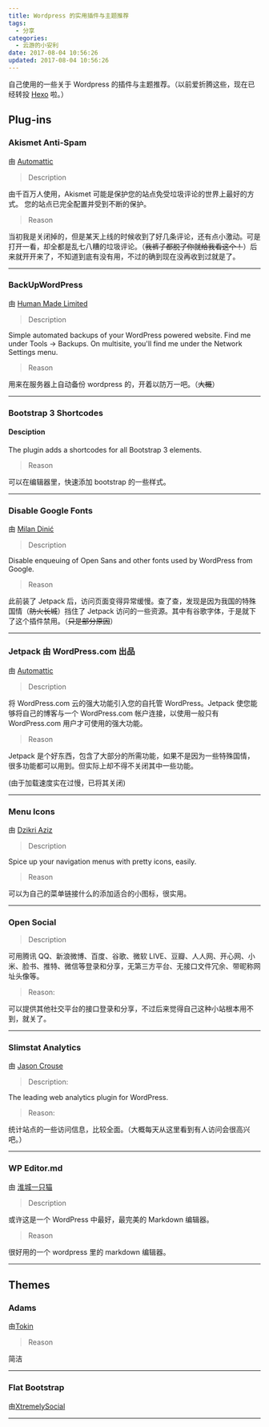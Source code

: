 ```yaml
---
title: Wordpress 的实用插件与主题推荐
tags:
  - 分享
categories:
  - 云游的小安利
date: 2017-08-04 10:56:26
updated: 2017-08-04 10:56:26
---
```


自己使用的一些关于 Wordpress 的插件与主题推荐。（以前爱折腾这些，现在已经转投 [Hexo](https://hexo.io) 啦。）

<!-- more -->

## Plug-ins

### Akismet Anti-Spam

由 [Automattic](http://automattic.com/wordpress-plugins/)

> Description

由千百万人使用，Akismet 可能是保护您的站点免受垃圾评论的世界上最好的方式。 您的站点已完全配置并受到不断的保护。

> Reason

当初我是关闭掉的，但是某天上线的时候收到了好几条评论，还有点小激动。可是打开一看，却全都是乱七八糟的垃圾评论。（~~我裤子都脱了你就给我看这个！~~）后来就开开来了，不知道到底有没有用，不过的确到现在没再收到过就是了。

---

### BackUpWordPress

由 [Human Made Limited](http://hmn.md/)

> Description

Simple automated backups of your WordPress powered website. Find me under Tools → Backups. On multisite, you'll find me under the Network Settings menu.

> Reason

用来在服务器上自动备份 wordpress 的，开着以防万一吧。（~~大概~~）

---

### Bootstrap 3 Shortcodes

#### Desciption

The plugin adds a shortcodes for all Bootstrap 3 elements.

> Reason

可以在编辑器里，快速添加 bootstrap 的一些样式。

---

### Disable Google Fonts

由 [Milan Dinić](disablehttp://blog.milandinic.com/)

> Description

Disable enqueuing of Open Sans and other fonts used by WordPress from Google.

> Reason

此前装了 Jetpack 后，访问页面变得异常缓慢。查了查，发现是因为我国的特殊国情（~~防火长城~~）挡住了 Jetpack 访问的一些资源。其中有谷歌字体，于是就下了这个插件禁用。（~~只是部分原因~~）

---

### Jetpack 由 WordPress.com 出品

由 [Automattic](https://jetpack.com/)

> Description

将 WordPress.com 云的强大功能引入您的自托管 WordPress。Jetpack 使您能够将自己的博客与一个 WordPress.com 帐户连接，以使用一般只有 WordPress.com 用户才可使用的强大功能。

> Reason

Jetpack 是个好东西，包含了大部分的所需功能，如果不是因为一些特殊国情，很多功能都可以用到。但实际上却不得不关闭其中一些功能。

(由于加载速度实在过慢，已将其关闭)

---

### Menu Icons

由 [Dzikri Aziz](http://kucrut.org/)

> Description

Spice up your navigation menus with pretty icons, easily.

> Reason

可以为自己的菜单链接什么的添加适合的小图标，很实用。

---

### Open Social

> Description

可用腾讯 QQ、新浪微博、百度、谷歌、微软 LIVE、豆瓣、人人网、开心网、小米、脸书、推特、微信等登录和分享，无第三方平台、无接口文件冗余、带昵称网址头像等。

> Reason:

可以提供其他社交平台的接口登录和分享，不过后来觉得自己这种小站根本用不到，就关了。

---

### Slimstat Analytics

由 [Jason Crouse](http://www.wp-slimstat.com/)

> Description:

The leading web analytics plugin for WordPress.

> Reason:

统计站点的一些访问信息，比较全面。（大概每天从这里看到有人访问会很高兴吧。）

---

### WP Editor.md

由 [淮城一只猫](https://iiong.com/)

> Description

或许这是一个 WordPress 中最好，最完美的 Markdown 编辑器。

> Reason

很好用的一个 wordpress 里的 markdown 编辑器。

---

## Themes

### Adams

由[Tokin](https://biji.io/)

> Reason

简洁

---

### Flat Bootstrap

由[XtremelySocial](http://xtremelysocial.com/)

---
